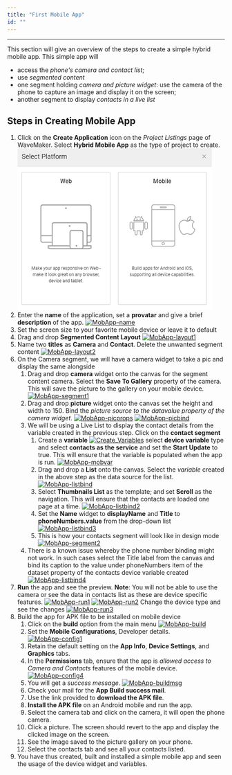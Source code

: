 ```yaml
---
title: "First Mobile App"
id: ""
---
```

---
This section will give an overview of the steps to create a simple hybrid mobile app. This simple app will

- access the _phone's camera and contact list_;
- use _segmented content_
- one segment holding _camera and picture widget_: use the camera of the phone to capture an image and display it on the screen;
- another segment to display _contacts in a live list_

## Steps in Creating Mobile App

1. Click on the **Create Application** icon on the _Project Listings_ page of WaveMaker. Select **Hybrid Mobile App** as the type of project to create. [![Project-Type](/learn/assets/project-type.png)](/learn/assets/Project-Type.png)
2. Enter the **name** of the application, set a **provatar** and give a brief **description** of the app. [![MobApp-name](/learn/assets/MobApp-name.png)](/learn/assets/mobApp-name.png)
3. Set the screen size to your favorite mobile device or leave it to default
4. Drag and drop **Segmented Content Layout** [![MobApp-layout1](/learn/assets/MobApp-layout1.png)](/learn/assets/MobApp-layout1.png)
5. Name two **titles** as **Camera** and **Contact**. Delete the unwanted segment content [![MobApp-layout2](/learn/assets/MobApp-layout2.png)](/learn/assets/MobApp-layout2.png)
6. On the Camera segment, we will have a camera widget to take a pic and display the same alongside
    1. Drag and drop **camera** widget onto the canvas for the segment content camera. Select the **Save To Gallery** property of the camera. This will save the picture to the gallery on your mobile device. [![MobApp-segment1](/learn/assets/MobApp-segment1.png)](/learn/assets/MobApp-segment1.png)
    2. Drag and drop **picture** widget onto the canvas set the height and width to 150. Bind the _picture source to the datavalue property of the camera widget_. [![MobApp-picprops](/learn/assets/MobApp-picprops.png)](/learn/assets/MobApp-picprops.png) [![MobApp-picbind](/learn/assets/MobApp-picbind.png)](/learn/assets/MobApp-picbind.png)
    3. We will be using a Live List to display the contact details from the variable created in the previous step. Click on the **contact segment**
        1. Create a **variable** [![Create_Variables](/learn/assets/Create_Variables.png)](/learn/assets/Create_Variables.png) select **device variable** type and select **contacts as the service** and set the **Start Update** to true. This will ensure that the variable is populated when the app is run. [![MobApp-mobvar](/learn/assets/MobApp-mobvar.png)](/learn/assets/MobApp-mobvar.png)
        2. Drag and drop a **List** onto the canvas. Select the _variable_ created in the above step as the data source for the list. [![MobApp-listbind](/learn/assets/MobApp-listbind.png)](/learn/assets/MobApp-listbind.png)
        3. Select **Thumbnails List** as the template; and set **Scroll** as the navigation. This will ensure that the contacts are loaded one page at a time. [![MobApp-listbind2](/learn/assets/MobApp-listbind2.png)](/learn/assets/MobApp-listbind2.png)
        4. Set the **Name** widget to **displayName** and **Title** to **phoneNumbers.value** from the drop-down list [![MobApp-listbind3](/learn/assets/MobApp-listbind3.png)](/learn/assets/MobApp-listbind3.png)
        5. This is how your contacts segment will look like in design mode [![MobApp-segment2](/learn/assets/MobApp-segment2.png)](/learn/assets/MobApp-segment2.png)
    4. There is a known issue whereby the phone number binding might not work. In such cases select the Title label from the canvas and bind its caption to the value under phoneNumbers item of the dataset property of the contacts device variable created [![MobApp-listbind4](/learn/assets/MobApp-listbind4.png)](/learn/assets/MobApp-listbind4.png)
7. **Run** the app and see the preview. **Note**: You will not be able to use the camera or see the data in contacts list as these are device specific features. [![MobApp-run1](/learn/assets/MobApp-run1.png)](/learn/assets/MobApp-run1.png) [![MobApp-run2](/learn/assets/MobApp-run2.png)](/learn/assets/MobApp-run2.png) Change the device type and see the changes [![MobApp-run3](/learn/assets/MobApp-run3.png)](/learn/assets/MobApp-run3.png)
8. Build the app for APK file to be installed on mobile device
    1. Click on the **build** option from the main menu [![MobApp-build](/learn/assets/MobApp-build.png)](/learn/assets/MobApp-build.png)
    2. Set the **Mobile Configurations**, Developer details. [![MobApp-config1](/learn/assets/MobApp-config1.png)](/learn/assets/MobApp-config1.png)
    3. Retain the default setting on the **App Info**, **Device Settings**, and **Graphics** tabs.
    4. In the **Permissions** tab, ensure that the app is _allowed access to Camera and Contacts_ features of the mobile device. [![MobApp-config4](/learn/assets/MobApp-config4.png)](/learn/assets/MobApp-config4.png)
    5. You will get a _success message_. [![MobApp-buildmsg](/learn/assets/MobApp-buildmsg.png)](/learn/assets/MobApp-buildmsg.png)
    6. Check your mail for the **App Build success mail**.
    7. Use the link provided to **download the APK file**.
    8. **Install the APK file** on an Android mobile and run the app.
    9. Select the camera tab and click on the camera, it will open the phone camera.
    10. Click a picture. The screen should revert to the app and display the clicked image on the screen.
    11. See the image saved to the picture gallery on your phone.
    12. Select the contacts tab and see all your contacts listed.
9. You have thus created, built and installed a simple mobile app and seen the usage of the device widget and variables.


